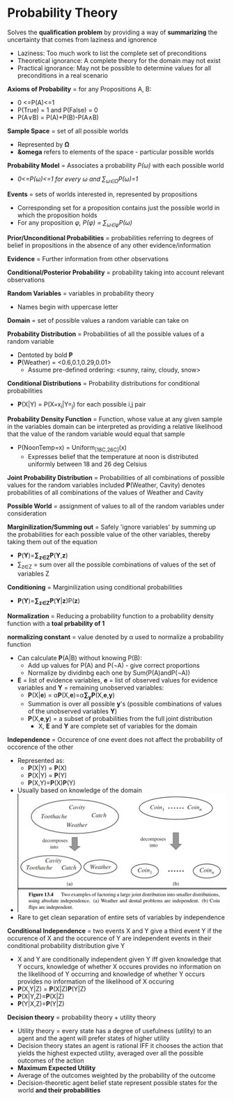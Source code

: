 # Probability Theory
Solves the **qualification problem** by providing a way of **summarizing** the uncertainty that comes from laziness and ignorence
* Laziness: Too much work to list the complete set of preconditions
* Theoretical ignorance: A complete theory for the domain may not exist
* Practical ignorance: May not be possible to determine values for all preconditions in a real scenario

**Axioms of Probability** = for any Propositions A, B:
* 0 <=P(A)<=1
* P(True) = 1 and P(False) = 0
* P(A&or;B) = P(A)+P(B)-P(A&and;B)

**Sample Space** = set of all possible worlds
* Represented by **&Omega;**
* **&omega** refers to elements of the space - particular possible worlds

**Probability Model** =  Associates a probability *P(&omega;)* with each possible world
* *0<=P(&omega;)<=1 for every &omega; and &sum;<sub>&omega;&isin;&Omega;</sub>P(&omega;)=1*

**Events** = sets of worlds interested in, represented by propositions
* Corresponding set for a proposition contains just the possible world in which the proposition holds
* For any proposition *&phi;, P(&phi;) = &sum;<sub>&omega;&isin;&phi;</sub>P(&omega;)*

**Prior/Unconditional Probabilities** = probabilities referring to degrees of belief in propositions in the absence of any other evidence/information

**Evidence** = Further information from other observations

**Conditional/Posterior Probability** = probability taking into account relevant observations

**Random Variables** = variables in probability theory
* Names begin with uppercase letter

**Domain** = set of possible values a random variable can take on

**Probability Distribution** = Probabilities of all the possible values of a random variable
* Dentoted by bold **P**
* **P**(Weather) = <0.6,0.1,0.29,0.01>
    * Assume pre-defined ordering: <sunny, rainy, cloudy, snow>

**Conditional Distributions** = Probability distributions for conditional probabilities
* **P**(X|Y) = P(X=x<sub>i</sub>|Y=<sub>j</sub>) for each possible i,j pair

**Probability Density Function** = Function, whose value at any given sample in the variables domain can be interpreted as providing a relative likelihood that the value of the random variable would equal that sample
* P(NoonTemp=x) = Uniform<sub>[18C,26C]</sub>(x)
    * Expresses belief that the temperature at noon is distributed uniformly between 18 and 26 deg Celsius

**Joint Probability Distribution** = Probabilities of all combinations of possible values for the random variables included
**P**(Weather, Cavity) denotes probabilities of all combinations of the values of Weather and Cavity

**Possible World** = assignment of values to all of the random variables under consideration

**Marginilization/Summing out** = Safely 'ignore variables' by summing up the probabilities for each possible value of the other variables, thereby taking them out of the equation
* **P**(**Y**)=**&sum;<sub>z&isin;Z</sub>P**(**Y**,**z**)
* &sum;<sub>z&isin;Z</sub> = sum over all the possible combinations of values of the set of variables Z

**Conditioning** = Marginilization using conditional probabilities
* **P**(**Y**)=**&sum;<sub>z&isin;Z</sub>P**(**Y**|**z**)P(**z**)

**Normalization** = Reducing a probability function to a probability density function with a **toal prbability of 1**

**normalizing constant** = value denoted by &alpha; used to normalize a probability function
* Can calculate **P**(A|B) without knowing P(B):
    * Add up values for P(A) and P(¬A) - give correct proportions
    * Normalize by dividinbg each one by Sum(P(A)andP(¬A))
* **E** = list of evidence variables, **e** = list of observed values for evidence variables and **Y** = remaining unobserved variables:
    * **P**(X|**e**) = &alpha;**P**(X,**e**)=&alpha;**&sum;<sub>y</sub>P**(X,**e**,**y**)
    * Summation is over all possible **y**'s (possible combinations of values of the unobserved variables **Y**)
    * **P**(X,**e**,**y**) = a subset of probabilities from the full joint distribution
        * X, **E** and **Y** are complete set of variables for the domain

**Independence** = Occurence of one event does not affect the probability of occorence of the other
* Represented as:
    * **P**(X|Y) = **P**(X)
    * **P**(X|Y) = **P**(Y)
    * **P**(X,Y)=**P**(X)**P**(Y)
* Usually based on knowledge of the domain
* ![](../images/2017-11-22-16-21-26.png)
* Rare to get clean separation of entire sets of variables by independence

**Conditional Independence** = two events X and Y give a third event Y if the occurence of X and the occurence of Y are independent events in their conditional probability distribution give Y
* X and Y are conditionally independent given Y iff given knowledge that Y occurs, knowledge of whether X occures provides no information on the likelihood of Y occurring and knowledge of whether Y occurs provides no information of the likelihood of X occuring
* **P**(X,Y|Z) = **P**(X|Z)**P**(Y|Z)
* **P**(X|Y,Z)=**P**(X|Z)
* **P**(Y|X,Z)=**P**(Y|Z)

**Decision theory** = probability theory + utility theory
* Utility theory = every state has a degree of usefulness (utility) to an agent and the agent will prefer states of higher utility
* Decision theory states an agent is rational IFF it chooses the action that yields the highest expected utility, averaged over all the possible outcomes of the action
* **Maximum Expected Utility**
* Average of the outcomes weighted by the probability of the outcome
* Decision-theoretic agent belief state represent possible states for the world **and their probabilities**
